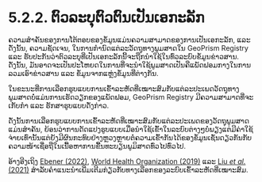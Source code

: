 # 5.2.2. ຕົວລະບຸຕົວຕົນເປັນເອກະລັກ

ຄວາມສໍາຄັນຂອງການໂຕ້ຕອບຂອງຂໍ້ມູນແມ່ນຄວາມສາມາດຂອງການເປັນເອກະລັກ, ແລະ ດັ່ງນັ້ນ, ຄວາມຊັດເຈນ, ໃນການກໍານົດແຕ່ລະວັດຖຸທາງພູມສາດໃນ GeoPrism Registry ແລະ ຮັບປະກັນວ່າຕົວລະບຸທີ່ເປັນເອກະລັກນີ້ຈະຖືກນໍາໃຊ້ໃນທົ່ວລະບົບຂໍ້ມູນຂ່າວສານ. ດັ່ງນັ້ນ, ມັນອາດຈະເປັນປະໂຫຍດໃນການທີ່ຈະນໍາໃຊ້ພູມສາດເປັນຄືແພັດຟອມກາງໃນການລວມເອົາຂ່າວສານ ແລະ ຂໍ້ມູນຈາກແຫຼ່ງຂໍ້ມູນທີ່ຕ່າງກັນ.

ໃນຂະນະທີ່ການເລືອກຮູບແບບການເຂົ້າລະຫັດທີ່ເໝາະສົມກັບແຕ່ລະປະເພດວັດຖຸທາງພູມສາດບໍ່ແມ່ນການເຮັດວຽກຂອງແພັດຟອມ, GeoPrism Registry ມີຄວາມສາມາດທີ່ຈະເກັບກໍາ ແລະ ຮັກສາຮູບແບບດັ່ງກ່າວ.

ດັ່ງນັ້ນການເລືອກຮູບແບບການເຂົ້າລະຫັດທີ່ເໝາະສົມກັບແຕ່ລະປະເພດຂອງວັດຖຸພູມສາດແມ່ນສໍາຄັນ, ຍ້ອນວ່າການດັດແປງຮູບແບບເມື່ອນຳໃຊ້ເຂົ້າໃນລະບົບຕ່າງໆບໍ່ພຽງແຕ່ມີຄ່າໃຊ້ຈ່າຍເທົ່ານັ້ນແຕ່ຍັງມີຜົນກະທົບຢ່າງຫຼວງຫຼາຍຕໍ່ຄວາມເຂົ້າກັນໄດ້ຂອງຂໍ້ມູນເຊັ່ນດຽວກັນກັບຄວາມໜ້າເຊື່ອຖືໃນເນື້ອຫາການຂື້ນທະບຽນພູມິສາດທົ່ວໄປທົ່ວໄປ.

ອ້າງອີງເຖິງ [Ebener (2022)](https://healthgeolab.net/DOCUMENTS/Guidance\_Common\_Geo-registry\_Ve2.pdf), [World Health Organization (2019)](https://www.who.int/publications-detail-redirect/9789241516495) ແລະ [Liu _et al._ (2021)](https://www.unicef.org/documents/implementation-support-guide-development-national-georeferenced-community-health-worker) ສໍາລັບຄໍາແນະນໍາເພີ່ມເຕີມກ່ຽວກັບທາງເລືອກຂອງລະບົບເຂົ້າລະຫັດທີ່ເໝາະສົມ.
